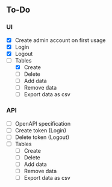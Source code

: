 ## To-Do

### UI
* [x] Create admin account on first usage
* [x] Login
* [x] Logout
* [ ] Tables
  * [x] Create
  * [ ] Delete
  * [ ] Add data
  * [ ] Remove data
  * [ ] Export data as csv

### API
* [ ] OpenAPI specification
* [ ] Create token (Login)
* [ ] Delete token (Logout)
* [ ] Tables
  * [ ] Create
  * [ ] Delete
  * [ ] Add data
  * [ ] Remove data
  * [ ] Export data as csv
